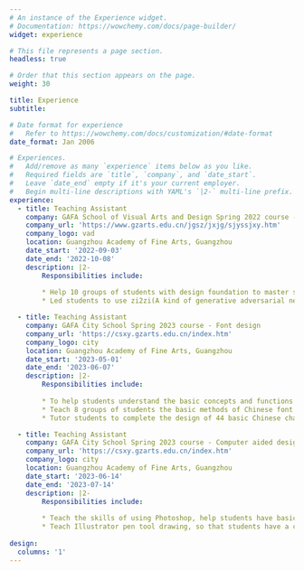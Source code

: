 ```yaml
---
# An instance of the Experience widget.
# Documentation: https://wowchemy.com/docs/page-builder/
widget: experience

# This file represents a page section.
headless: true

# Order that this section appears on the page.
weight: 30

title: Experience
subtitle:

# Date format for experience
#   Refer to https://wowchemy.com/docs/customization/#date-format
date_format: Jan 2006

# Experiences.
#   Add/remove as many `experience` items below as you like.
#   Required fields are `title`, `company`, and `date_start`.
#   Leave `date_end` empty if it's your current employer.
#   Begin multi-line descriptions with YAML's `|2-` multi-line prefix.
experience:
  - title: Teaching Assistant
    company: GAFA School of Visual Arts and Design Spring 2022 course - Font design
    company_url: 'https://www.gzarts.edu.cn/jgsz/jxjg/sjyssjxy.htm'
    company_logo: vad
    location: Guangzhou Academy of Fine Arts, Guangzhou
    date_start: '2022-09-03'
    date_end: '2022-10-08'
    description: |2-
        Responsibilities include:
        
        * Help 10 groups of students with design foundation to master six representative design techniques of Chinese font design, and choose one for font design
        * Led students to use zi2zi(A kind of generative adversarial network) to train their own model to try Chinese font style transfer

  - title: Teaching Assistant
    company: GAFA City School Spring 2023 course - Font design
    company_url: 'https://csxy.gzarts.edu.cn/index.htm'
    company_logo: city
    location: Guangzhou Academy of Fine Arts, Guangzhou
    date_start: '2023-05-01'
    date_end: '2023-06-07'
    description: |2-
        Responsibilities include:
        
        * To help students understand the basic concepts and functions of font design
        * Teach 8 groups of students the basic methods of Chinese font design, and start from copying to innovation
        * Tutor students to complete the design of 44 basic Chinese characters, and participate in the font design competition

  - title: Teaching Assistant
    company: GAFA City School Spring 2023 course - Computer aided design
    company_url: 'https://csxy.gzarts.edu.cn/index.htm'
    company_logo: city
    location: Guangzhou Academy of Fine Arts, Guangzhou
    date_start: '2023-06-14'
    date_end: '2023-07-14'
    description: |2-
        Responsibilities include:
        
        * Teach the skills of using Photoshop, help students have basic image processing ability
        * Teach Illustrator pen tool drawing, so that students have a certain vector graphics drawing ability
    
design:
  columns: '1'
---
```


